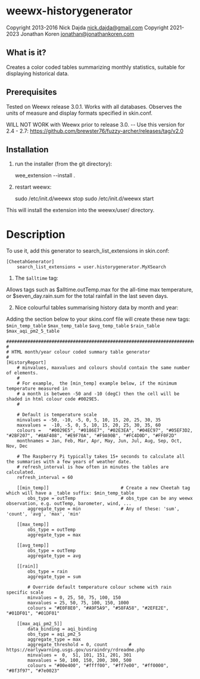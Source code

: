 # weewx-historygenerator
Copyright 2013-2016  Nick Dajda <nick.dajda@gmail.com>
Copyright 2021-2023 Jonathan Koren <jonathan@jonathankoren.com>

## What is it?
Creates a color coded tables summarizing monthly statistics, 
suitable for displaying historical data.

## Prerequisites
Tested on Weewx release 3.0.1.
Works with all databases.
Observes the units of measure and display formats specified in skin.conf.

WILL NOT WORK with Weewx prior to release 3.0.
  -- Use this version for 2.4 - 2.7:  https://github.com/brewster76/fuzzy-archer/releases/tag/v2.0

## Installation
1) run the installer (from the git directory):

    wee_extension --install .

2) restart weewx:

    sudo /etc/init.d/weewx stop
    sudo /etc/init.d/weewx start

This will install the extension into the weewx/user/ directory.  

# Description
To use it, add this generator to search_list_extensions in skin.conf:

```
[CheetahGenerator]
    search_list_extensions = user.historygenerator.MyXSearch
```

1) The `$alltime` tag:

Allows tags such as $alltime.outTemp.max for the all-time max
temperature, or $seven_day.rain.sum for the total rainfall in the last
seven days.

2) Nice colourful tables summarising history data by month and year:

Adding the section below to your skins.conf file will create these new tags:
   `$min_temp_table`
   `$max_temp_table`
   `$avg_temp_table`
   `$rain_table`
   `$max_aqi_pm2_5_table`

```
############################################################################################
#
# HTML month/year colour coded summary table generator
#
[HistoryReport]
    # minvalues, maxvalues and colours should contain the same number of elements.
    #
    # For example,  the [min_temp] example below, if the minimum temperature measured in
    # a month is between -50 and -10 (degC) then the cell will be shaded in html colour code #0029E5.
    #

    # Default is temperature scale
    minvalues = -50, -10, -5, 0, 5, 10, 15, 20, 25, 30, 35
    maxvalues =  -10, -5, 0, 5, 10, 15, 20, 25, 30, 35, 60
    colours =   "#0029E5", "#0186E7", "#02E3EA", "#04EC97", "#05EF3D2, "#2BF207", "#8AF408", "#E9F70A", "#F9A90B", "#FC4D0D", "#FF0F2D"
    monthnames = Jan, Feb, Mar, Apr, May, Jun, Jul, Aug, Sep, Oct, Nov, Dec

    # The Raspberry Pi typically takes 15+ seconds to calculate all the summaries with a few years of weather date.
    # refresh_interval is how often in minutes the tables are calculated.
    refresh_interval = 60

    [[min_temp]]                           # Create a new Cheetah tag which will have a _table suffix: $min_temp_table
        obs_type = outTemp                 # obs_type can be any weewx observation, e.g. outTemp, barometer, wind, ...
        aggregate_type = min               # Any of these: 'sum', 'count', 'avg', 'max', 'min'

    [[max_temp]]
        obs_type = outTemp
        aggregate_type = max

    [[avg_temp]]
        obs_type = outTemp
        aggregate_type = avg

    [[rain]]
        obs_type = rain
        aggregate_type = sum

        # Override default temperature colour scheme with rain specific scale
        minvalues = 0, 25, 50, 75, 100, 150
        maxvalues = 25, 50, 75, 100, 150, 1000
        colours = "#E0F8E0", "#A9F5A9", "#58FA58", "#2EFE2E", "#01DF01", "#01DF01"

    [[max_aqi_pm2_5]]
        data_binding = aqi_binding
        obs_type = aqi_pm2_5
        aggregate_type = max
        aggregate_threshold = 0, count        # https://earlywarning.usgs.gov/usraindry/rdreadme.php
        minvalues =  0,  51, 101, 151, 201, 301
        maxvalues = 50, 100, 150, 200, 300, 500
        colours = "#00e400", "#ffff00", "#ff7e00", "#ff0000", "#8f3f97", "#7e0023"
```